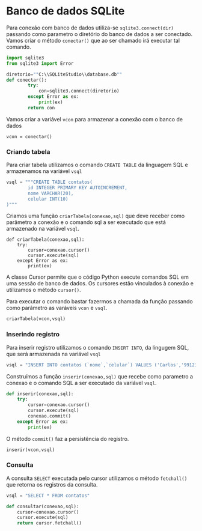 # Banco de dados SQLite

Para conexão com banco de dados utiliza-se `sqlite3.connect(dir) ` passando como parametro o diretório do banco de dados a ser conectado. Vamos criar o método `conectar()` que ao ser chamado irá executar tal comando.
~~~py
import sqlite3
from sqlite3 import Error

diretorio=""C:\\SQLiteStudio\\database.db""
def conectar():
        try:
            con=sqlite3.connect(diretorio)
        except Error as ex:
            print(ex)
        return con

~~~
Vamos criar a variável `vcon` para armazenar a conexão com o banco de dados
~~~
vcon = conectar()
~~~
### Criando tabela
Para criar tabela utilizamos o comando  `CREATE TABLE` da linguagem SQL e armazenamos na variável `vsql`
~~~py
vsql = """CREATE TABLE contatos(
        id INTEGER PRIMARY KEY AUTOINCREMENT,
        nome VARCHAR(20),
        celular INT(10)
)"""
~~~
Criamos uma função `criarTabela(conexao,sql)` que deve receber como parâmetro a conexão e o comando sql a ser executado que está armazenado na variável `vsql`.
~~~
def criarTabela(conexao,sql):
    try:
        cursor=conexao.cursor()
        cursor.execute(sql)
    except Error as ex:
        print(ex)
~~~
A classe Cursor permite que o código Python execute comandos SQL em uma sessão de banco de dados. Os cursores estão vinculados à conexão e utilizamos o método `cursor()`.

Para executar o comando bastar fazermos a chamada da função passando como parâmetro as varáveis `vcon` e `vsql`.
~~~py
criarTabela(vcon,vsql)
~~~
### Inserindo registro 

Para inserir registro utilizamos o comando `INSERT INTO`, da lingugem SQL, que será armazenada na variável `vsql`
~~~py
vsql = "INSERT INTO contatos (`nome`,`celular`) VALUES ('Carlos','99123456')"
~~~
Construímos a função `inserir(conexao,sql)` que recebe como parametro a conexao e o comando SQL a ser executado da variável `vsql`.
~~~py
def inserir(conexao,sql):
    try:
        cursor=conexao.cursor()
        cursor.execute(sql)
        conexao.commit()
    except Error as ex:
        print(ex)
~~~
O método `commit()` faz a persistência do registro.
~~~py
inserir(vcon,vsql)
~~~

### Consulta

A consulta `SELECT` executada pelo cursor utilizamos o método `fetchall()` que retorna os registros da consulta.

~~~py
vsql = "SELECT * FROM contatos"

def consultar(conexao,sql):
    cursor=conexao.cursor()
    cursor.execute(sql)
    return cursor.fetchall()
~~~
